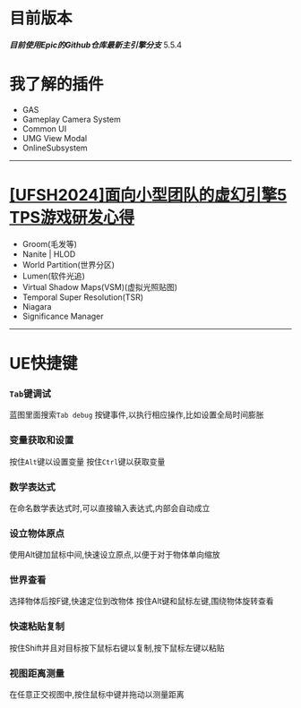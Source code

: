 # 目前版本
***目前使用Epic的Github仓库最新主引擎分支***
5.5.4

# 我了解的插件
- GAS
- Gameplay Camera System
- Common UI
- UMG View Modal
- OnlineSubsystem

---
# [[UFSH2024]面向小型团队的虚幻引擎5 TPS游戏研发心得](https://www.bilibili.com/video/BV1qY2LYbEpd?spm_id_from=333.1245.0.0)
- Groom(毛发等)
- Nanite | HLOD
- World Partition(世界分区)
- Lumen(软件光追)
- Virtual Shadow Maps(VSM)(虚拟光照贴图)
- Temporal Super Resolution(TSR)
- Niagara
- Significance Manager

****
# UE快捷键
### `Tab`键调试
蓝图里面搜索`Tab debug` 按键事件,以执行相应操作,比如设置全局时间膨胀
### 变量获取和设置
按住`Alt`键以设置变量
按住`Ctrl`键以获取变量
### 数学表达式
在命名数学表达式时,可以直接输入表达式,内部会自动成立
### 设立物体原点
使用Alt键加鼠标中间,快速设立原点,以便于对于物体单向缩放
### 世界查看
选择物体后按F键,快速定位到改物体
按住Alt键和鼠标左键,围绕物体旋转查看
### 快速粘贴复制
按住Shift并且对目标按下鼠标右键以复制,按下鼠标左键以粘贴
### 视图距离测量

在任意正交视图中,按住鼠标中键并拖动以测量距离